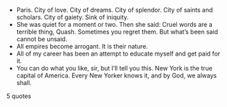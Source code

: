  - Paris. City of love. City of dreams. City of splendor. City of saints and scholars. City of gaiety. Sink of iniquity.
 - She was quiet for a moment or two. Then she said: Cruel words are a terrible thing, Quash. Sometimes you regret them. But what’s been said cannot be unsaid.
 - All empires become arrogant. It is their nature.
 - All of my career has been an attempt to educate myself and get paid for it.
 - You can do what you like, sir, but I’ll tell you this. New York is the true capital of America. Every New Yorker knows it, and by God, we always shall.

5 quotes